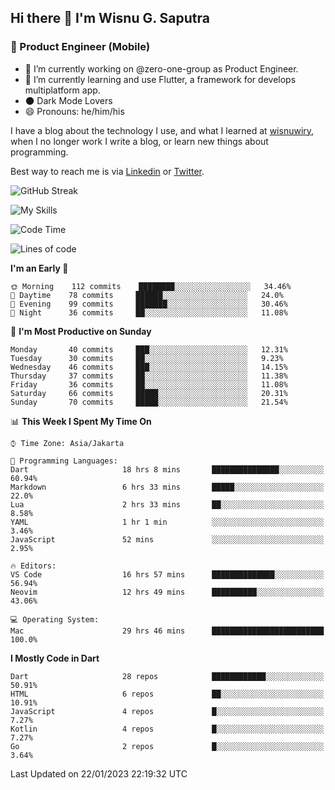 ## Hi there 👋 I'm Wisnu G. Saputra

### :mobile_phone_off: Product Engineer (Mobile)

- 🔭 I’m currently working on @zero-one-group as Product Engineer.
- 🌱 I’m currently learning and use Flutter, a framework for develops multiplatform app.
- 🌑 Dark Mode Lovers
- 😄 Pronouns: he/him/his

I have a blog about the technology I use, and what I learned at [wisnuwiry](https://wisnuwiry.space/), when I no longer work I write a blog, or learn new things about programming.

Best way to reach me is via [Linkedin](https://www.linkedin.com/in/wisnu-saputra/) or [Twitter](https://twitter.com/wisnuwiry).

![GitHub Streak](https://streak-stats.demolab.com?user=wisnuwiry&theme=dark&hide_border=true)

![My Skills](https://skillicons.dev/icons?i=dart,flutter,kotlin,swift,js,css,neovim,git,linux&perline=5)

<!--START_SECTION:waka-->
![Code Time](http://img.shields.io/badge/Code%20Time-108%20hrs%2015%20mins-blue)

![Lines of code](https://img.shields.io/badge/From%20Hello%20World%20I%27ve%20Written-538%20Thousand%20lines%20of%20code-blue)

**I'm an Early 🐤** 

```text
🌞 Morning    112 commits    ████████░░░░░░░░░░░░░░░░░   34.46% 
🌆 Daytime    78 commits     ██████░░░░░░░░░░░░░░░░░░░   24.0% 
🌃 Evening    99 commits     ███████░░░░░░░░░░░░░░░░░░   30.46% 
🌙 Night      36 commits     ██░░░░░░░░░░░░░░░░░░░░░░░   11.08%

```
📅 **I'm Most Productive on Sunday** 

```text
Monday       40 commits     ███░░░░░░░░░░░░░░░░░░░░░░   12.31% 
Tuesday      30 commits     ██░░░░░░░░░░░░░░░░░░░░░░░   9.23% 
Wednesday    46 commits     ███░░░░░░░░░░░░░░░░░░░░░░   14.15% 
Thursday     37 commits     ██░░░░░░░░░░░░░░░░░░░░░░░   11.38% 
Friday       36 commits     ██░░░░░░░░░░░░░░░░░░░░░░░   11.08% 
Saturday     66 commits     █████░░░░░░░░░░░░░░░░░░░░   20.31% 
Sunday       70 commits     █████░░░░░░░░░░░░░░░░░░░░   21.54%

```


📊 **This Week I Spent My Time On** 

```text
⌚︎ Time Zone: Asia/Jakarta

💬 Programming Languages: 
Dart                     18 hrs 8 mins       ███████████████░░░░░░░░░░   60.94% 
Markdown                 6 hrs 33 mins       █████░░░░░░░░░░░░░░░░░░░░   22.0% 
Lua                      2 hrs 33 mins       ██░░░░░░░░░░░░░░░░░░░░░░░   8.58% 
YAML                     1 hr 1 min          ░░░░░░░░░░░░░░░░░░░░░░░░░   3.46% 
JavaScript               52 mins             ░░░░░░░░░░░░░░░░░░░░░░░░░   2.95%

🔥 Editors: 
VS Code                  16 hrs 57 mins      ██████████████░░░░░░░░░░░   56.94% 
Neovim                   12 hrs 49 mins      ██████████░░░░░░░░░░░░░░░   43.06%

💻 Operating System: 
Mac                      29 hrs 46 mins      █████████████████████████   100.0%

```

**I Mostly Code in Dart** 

```text
Dart                     28 repos            ████████████░░░░░░░░░░░░░   50.91% 
HTML                     6 repos             ██░░░░░░░░░░░░░░░░░░░░░░░   10.91% 
JavaScript               4 repos             █░░░░░░░░░░░░░░░░░░░░░░░░   7.27% 
Kotlin                   4 repos             █░░░░░░░░░░░░░░░░░░░░░░░░   7.27% 
Go                       2 repos             █░░░░░░░░░░░░░░░░░░░░░░░░   3.64%

```



 Last Updated on 22/01/2023 22:19:32 UTC
<!--END_SECTION:waka-->
